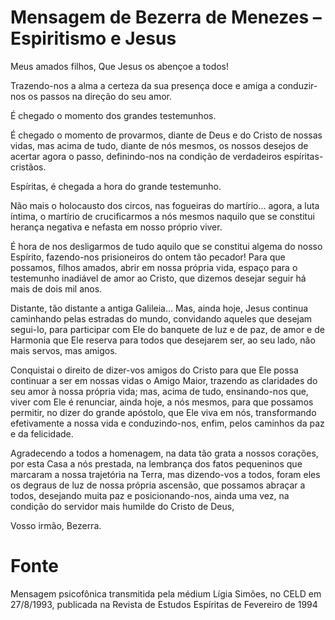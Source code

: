# Mensagem de Bezerra de Menezes – Espiritismo e Jesus

Meus amados filhos,
Que Jesus os abençoe a todos!

Trazendo-nos a alma a certeza da sua presença doce e amiga a conduzir-nos os passos na direção do seu amor.

É chegado o momento dos grandes testemunhos.

É chegado o momento de provarmos, diante de Deus e do Cristo de nossas vidas, mas acima de tudo, diante de nós mesmos, os nossos desejos de acertar agora o passo, definindo-nos na condição de verdadeiros espíritas-cristãos.

Espíritas, é chegada a hora do grande testemunho.

Não mais o holocausto dos circos, nas fogueiras do martírio… agora, a luta íntima, o martírio de crucificarmos a nós mesmos naquilo que se constitui herança negativa e nefasta em nosso próprio viver.

É hora de nos desligarmos de tudo aquilo que se constitui algema do nosso Espírito, fazendo-nos prisioneiros do ontem tão pecador! Para que possamos, filhos amados, abrir em nossa própria vida, espaço para o testemunho inadiável de amor ao Cristo, que dizemos desejar seguir há mais de dois mil anos.

Distante, tão distante a antiga Galileia… Mas, ainda hoje, Jesus continua caminhando pelas estradas do mundo, convidando aqueles que desejam segui-lo, para participar com Ele do banquete de luz e de paz, de amor e de Harmonia que Ele reserva para todos que desejarem ser, ao seu lado, não mais servos, mas amigos.

Conquistai o direito de dizer-vos amigos do Cristo para que Ele possa continuar a ser em nossas vidas o Amigo Maior, trazendo as claridades do seu amor à nossa própria vida; mas, acima de tudo, ensinando-nos que, viver com Ele é renunciar, ainda hoje, a nós mesmos, para que possamos permitir, no dizer do grande apóstolo, que Ele viva em nós, transformando efetivamente a nossa vida e conduzindo-nos, enfim, pelos caminhos da paz e da felicidade.

Agradecendo a todos a homenagem, na data tão grata a nossos corações, por esta Casa a nós prestada, na lembrança dos fatos pequeninos que marcaram a nossa trajetória na Terra, mas dizendo-vos a todos, foram eles os degraus de luz de nossa própria ascensão, que possamos abraçar a todos, desejando muita paz e posicionando-nos, ainda uma vez, na condição do servidor mais humilde do Cristo de Deus,

Vosso irmão,
Bezerra.

# Fonte
Mensagem psicofônica transmitida pela médium Lígia Simões, no CELD em 27/8/1993, publicada na Revista de Estudos Espíritas de Fevereiro de 1994
